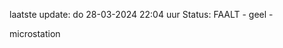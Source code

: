 laatste update: 
do 28-03-2024 22:04   uur 
Status: FAALT - geel - 
<div class="service Y">microstation</div>